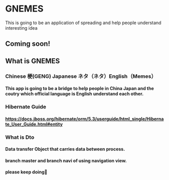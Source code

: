 # GNEMES
This is going to be an application of spreading and help people understand interesting idea
## Coming soon!

## What is GNEMES
### Chinese 梗(GENG) Japanese ネタ（ネタ）English（Memes）
#### This app is going to be a bridge to help people in China Japan and the coutry which official language is English understand each other.
### Hibernate Guide
####  https://docs.jboss.org/hibernate/orm/5.3/userguide/html_single/Hibernate_User_Guide.html#entity
### What is Dto
#### Data transfer Object that carries data between process.
#### branch master and branch navi of using navigation view.
#### please keep doing🙈


